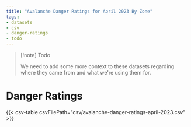 ```yaml
---
title: "Avalanche Danger Ratings for April 2023 By Zone"
tags:
- datasets
- csv
- danger-ratings
- todo
---
```


> [!note] Todo
>
> We need to add some more context to these datasets regarding where they came from and what we're using them for.

# Danger Ratings

{{< csv-table csvFilePath="csv/avalanche-danger-ratings-april-2023.csv" >}}